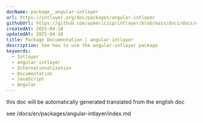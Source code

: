 ```yaml
---
docName: package__angular-intlayer
url: https://intlayer.org/doc/packages/angular-intlayer
githubUrl: https://github.com/aymericzip/intlayer/blob/main/docs/docs/en/packages/angular-intlayer/index.md
createdAt: 2025-04-18
updatedAt: 2025-04-18
title: Package Documentation | angular-intlayer
description: See how to use the angular-intlayer package
keywords:
  - Intlayer
  - angular-intlayer
  - Internationalization
  - Documentation
  - JavaScript
  - Angular
---
```


this doc will be automatically generated translated from the english doc

see /docs/en/packages/angular-intlayer/index.md
